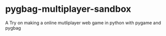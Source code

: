 # pygbag-multiplayer-sandbox

A Try on making a online mutliplayer web game in python with pygame and pygbag

